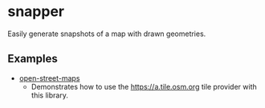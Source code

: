 # snapper

Easily generate snapshots of a map with drawn geometries.

## Examples

- [open-street-maps](./examples/open-street-maps/)
  - Demonstrates how to use the <https://a.tile.osm.org> tile provider with this library.